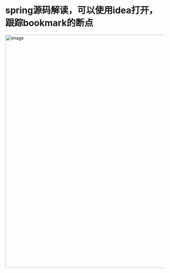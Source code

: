 # spring源码解读，可以使用idea打开，跟踪bookmark的断点
<img width="738" alt="image" src="https://github.com/nirvana0101/spring-source-v1/assets/48297578/d1d8ae84-79e4-43b0-b84b-180411f3cf0b">
